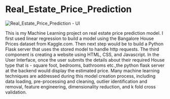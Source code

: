 # Real_Estate_Price_Prediction

![Real_Estate_Price_Prediction - UI](https://user-images.githubusercontent.com/101561391/227797374-8468fc27-9808-4036-8d2a-1c7af9b9b72c.png)


This is my Machine Learning project on real estate price prediction model. I first used linear regression to build a model using the Bangalore House Prices dataset from Kaggle.com. Then next step would be to build a Python Flask server that uses the stored model to handle http requests. The third component is creating a website using HTML, CSS, and Javascript. In the User Interface, once the user submits the details about their required House type that is - square foot, bedrooms, bathrooms etc.,the python flask server at the backend would display the estimated price. Many machine learning techniques are addressed during this model creation process, including data loading, pre-processing and cleaning, outlier identification and removal, feature engineering, dimensionality reduction, and k fold cross validation.
